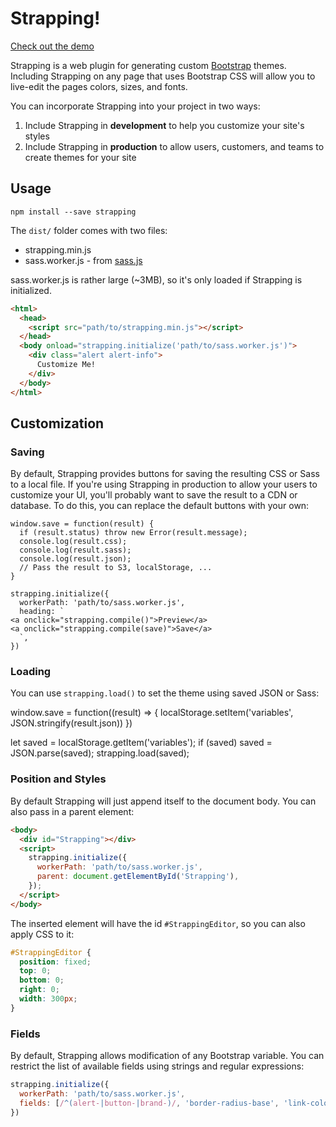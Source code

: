 # Strapping!

[Check out the demo](https://bobby-brennan.github.io/strapping)

Strapping is a web plugin for generating custom [Bootstrap](http://getbootstrap.com) themes.
Including Strapping on any page that uses Bootstrap CSS will allow you to live-edit the pages
colors, sizes, and fonts.

You can incorporate Strapping into your project in two ways:

1. Include Strapping in **development** to help you customize your site's styles
2. Include Strapping in **production** to allow users, customers, and teams to create themes for your site

## Usage
```
npm install --save strapping
```

The `dist/` folder comes with two files:

* strapping.min.js
* sass.worker.js - from [sass.js](http://github.com/medialize/sass.js)

sass.worker.js is rather large (~3MB), so it's only loaded if Strapping
is initialized.

```html
<html>
  <head>
    <script src="path/to/strapping.min.js"></script>
  </head>
  <body onload="strapping.initialize('path/to/sass.worker.js')">
    <div class="alert alert-info">
      Customize Me!
    </div>
  </body>
</html>
```

## Customization

### Saving
By default, Strapping provides buttons for saving the resulting CSS or Sass to a local file.
If you're using Strapping in production to allow your users to customize your UI, you'll probably
want to save the result to a CDN or database. To do this, you can replace the default buttons
with your own:
```
window.save = function(result) {
  if (result.status) throw new Error(result.message);
  console.log(result.css);
  console.log(result.sass);
  console.log(result.json);
  // Pass the result to S3, localStorage, ...
}

strapping.initialize({
  workerPath: 'path/to/sass.worker.js',
  heading: `
<a onclick="strapping.compile()">Preview</a>
<a onclick="strapping.compile(save)">Save</a>
  `,
})
```

### Loading
You can use `strapping.load()` to set the theme using saved JSON or Sass:

window.save = function((result) => {
  localStorage.setItem('variables', JSON.stringify(result.json))
})

let saved = localStorage.getItem('variables');
if (saved) saved = JSON.parse(saved);
strapping.load(saved);

### Position and Styles
By default Strapping will just append itself to the document body. You can also pass
in a parent element:

```html
<body>
  <div id="Strapping"></div>
  <script>
    strapping.initialize({
      workerPath: 'path/to/sass.worker.js',
      parent: document.getElementById('Strapping'),
    });
  </script>
</body>
```

The inserted element will have the id `#StrappingEditor`, so you can also apply CSS to it:

```css
#StrappingEditor {
  position: fixed;
  top: 0;
  bottom: 0;
  right: 0;
  width: 300px;
}
```

### Fields
By default, Strapping allows modification of any Bootstrap variable. You can restrict the list
of available fields using strings and regular expressions:

```js
strapping.initialize({
  workerPath: 'path/to/sass.worker.js',
  fields: [/^(alert-|button-|brand-)/, 'border-radius-base', 'link-color'],
})
```

